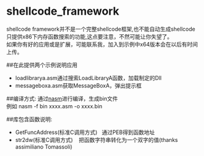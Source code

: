 # shellcode_framework

shellcode framework并不是一个完整shellcode框架,也不能自动生成shellcode只提供x86下内存函数搜索的功能,这点要注意，不然可能让你失望了。<br/>
如果你有好的应用或是扩展，可能联系我，加入到示例中x64版本会在以后有时间上传。

##在此提供两个示例说明应用

- loadlibrarya.asm通过搜索LoadLibraryA函数，加载制定的Dll
- messageboxa.asm获取MessageBoxA，弹出提示框

##编译方式:
通过[nasm](http://www.nasm.us)进行编译，生成bin文件<br/>
例如 nasm -f bin xxxx.asm -o xxxx.bin


##库包含函数说明:
- GetFuncAddress(标准C调用方式)&nbsp;&nbsp;&nbsp;通过PEB得到函数地址
- str2dw(标准C调用方式)&nbsp;&nbsp;&nbsp;&nbsp;把函数字符串转化为一个双字的值(thanks assimiliano Tomassoli)	

